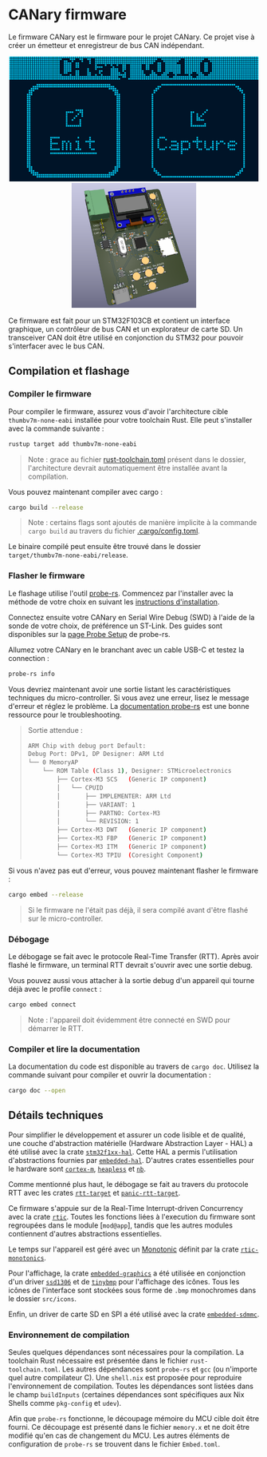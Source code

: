 # CANary firmware

Le firmware CANary est le firmware pour le projet CANary. Ce projet vise à créer un émetteur et enregistreur de bus CAN indépendant.

<p align="center">
<img src="assets/home_screen_emit.png" alt="🖼️ CANary Home Screen" height="250"/>
<img src="assets/hardware_3D.png" alt="🖼️ CANary Hardware - 3D render" height="250"/>
</p>

Ce firmware est fait pour un STM32F103CB et contient un interface graphique, un contrôleur de bus CAN et un explorateur de carte SD. Un transceiver CAN doit être utilisé en conjonction du STM32 pour pouvoir s'interfacer avec le bus CAN.

## Compilation et flashage

### Compiler le firmware

Pour compiler le firmware, assurez vous d'avoir l'architecture cible `thumbv7m-none-eabi` installée pour votre toolchain Rust. Elle peut s'installer avec la commande suivante :

```bash
rustup target add thumbv7m-none-eabi
```

> Note : grace au fichier [rust-toolchain.toml](rust-toolchain.toml) présent dans le dossier, l'architecture devrait automatiquement être installée avant la compilation.

Vous pouvez maintenant compiler avec cargo :

```bash
cargo build --release
```

> Note : certains flags sont ajoutés de manière implicite à la commande `cargo build` au travers du fichier [.cargo/config.toml](.cargo/config.toml).

Le binaire compilé peut ensuite être trouvé dans le dossier `target/thumbv7m-none-eabi/release`.

### Flasher le firmware

Le flashage utilise l'outil [probe-rs](https://github.com/probe-rs/probe-rs). Commencez par l'installer avec la méthode de votre choix en suivant les [instructions d'installation](https://probe.rs/docs/getting-started/installation/).

Connectez ensuite votre CANary en Serial Wire Debug (SWD) à l'aide de la sonde de votre choix, de préférence un ST-Link. Des guides sont disponibles sur la [page Probe Setup](https://probe.rs/docs/getting-started/probe-setup/#st-link) de probe-rs.

Allumez votre CANary en le branchant avec un cable USB-C et testez la connection :

```bash
probe-rs info
```

Vous devriez maintenant avoir une sortie listant les caractéristiques techniques du micro-controller. Si vous avez une erreur, lisez le message d'erreur et réglez le problème. La [documentation probe-rs](https://probe.rs/docs/) est une bonne ressource pour le troubleshooting.

> Sortie attendue :
>
> ```bash
> ARM Chip with debug port Default:
> Debug Port: DPv1, DP Designer: ARM Ltd
> └── 0 MemoryAP
>     └── ROM Table (Class 1), Designer: STMicroelectronics
>         ├── Cortex-M3 SCS   (Generic IP component)
>         │   └── CPUID
>         │       ├── IMPLEMENTER: ARM Ltd
>         │       ├── VARIANT: 1
>         │       ├── PARTNO: Cortex-M3
>         │       └── REVISION: 1
>         ├── Cortex-M3 DWT   (Generic IP component)
>         ├── Cortex-M3 FBP   (Generic IP component)
>         ├── Cortex-M3 ITM   (Generic IP component)
>         └── Cortex-M3 TPIU  (Coresight Component)
> ```

Si vous n'avez pas eut d'erreur, vous pouvez maintenant flasher le firmware :

```bash
cargo embed --release
```

> Si le firmware ne l'était pas déjà, il sera compilé avant d'être flashé sur le micro-controller.

### Débogage

Le débogage se fait avec le protocole Real-Time Transfer (RTT). Après avoir flashé le firmware, un terminal RTT devrait s'ouvrir avec une sortie debug.

Vous pouvez aussi vous attacher à la sortie debug d'un appareil qui tourne déjà avec le profile `connect` :

```bash
cargo embed connect
```

> Note : l'appareil doit évidemment être connecté en SWD pour démarrer le RTT.

### Compiler et lire la documentation

La documentation du code est disponible au travers de `cargo doc`. Utilisez la commande suivant pour compiler et ouvrir la documentation :

```bash
cargo doc --open
```

## Détails techniques

Pour simplifier le développement et assurer un code lisible et de qualité, une couche d'abstraction matérielle (Hardware Abstraction Layer - HAL) a été utilisé avec la crate [`stm32f1xx-hal`](https://crates.io/crates/stm32f1xx-hal/). Cette HAL a permis l'utilisation d'abstractions fournies par [`embedded-hal`](https://crates.io/crates/embedded-hal/). D'autres crates essentielles pour le hardware sont [`cortex-m`](https://crates.io/crates/cortex-m/), [`heapless`](https://crates.io/crates/heapless/) et [`nb`](https://crates.io/crates/nb/).

Comme mentionné plus haut, le débogage se fait au travers du protocole RTT avec les crates [`rtt-target`](https://crates.io/crates/rtt-target/) et [`panic-rtt-target`](https://crates.io/crates/panic-rtt-target/).

Ce firmware s'appuie sur de la Real-Time Interrupt-driven Concurrency avec la crate [`rtic`](https://crates.io/crates/rtic/). Toutes les fonctions liées à l'execution du firmware sont regroupées dans le module [`mod@app`], tandis que les autres modules contiennent d'autres abstractions essentielles.

Le temps sur l'appareil est géré avec un [Monotonic](app::Mono) définit par la crate [`rtic-monotonics`](https://crates.io/crates/rtic-monotonics/).

Pour l'affichage, la crate [`embedded-graphics`](https://crates.io/crates/embedded-graphics/) a été utilisée en conjonction d'un driver [`ssd1306`](https://crates.io/crates/ssd1306/) et de [`tinybmp`](https://crates.io/crates/tinybmp/) pour l'affichage des icônes. Tous les icônes de l'interface sont stockées sous forme de `.bmp` monochromes dans le dossier `src/icons`.

Enfin, un driver de carte SD en SPI a été utilisé avec la crate [`embedded-sdmmc`](https://crates.io/crates/embedded-sdmmc/).

### Environnement de compilation

Seules quelques dépendances sont nécessaires pour la compilation. La toolchain Rust nécessaire est présentée dans le fichier `rust-toolchain.toml`. Les autres dépendances sont `probe-rs` et `gcc` (ou n'importe quel autre compilateur C).
Une `shell.nix` est proposée pour reproduire l'environnement de compilation. Toutes les dépendances sont listées dans le champ `buildInputs` (certaines dépendances sont spécifiques aux Nix Shells comme `pkg-config` et `udev`).

Afin que `probe-rs` fonctionne, le découpage mémoire du MCU cible doit être fourni. Ce découpage est présenté dans le fichier `memory.x` et ne doit être modifié qu'en cas de changement du MCU. Les autres éléments de configuration de `probe-rs` se trouvent dans le fichier `Embed.toml`.
